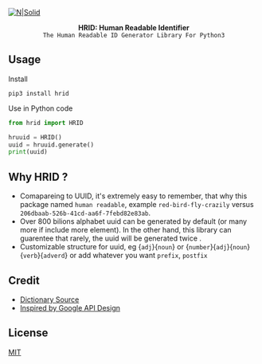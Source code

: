 [![N|Solid](https://repository-images.githubusercontent.com/324334992/6016fe00-4882-11eb-8824-68c825521965)](https://github.com/hnimminh/human-readable-id)


<p  align="center">
  <strong>HRID: Human Readable Identifier</strong>
  <br>
  <code>The Human Readable ID Generator Library For Python3</code>
  <br>
</p>

## Usage

Install
```
pip3 install hrid
```

Use in Python code
```python
from hrid import HRID

hruuid = HRID()
uuid = hruuid.generate()
print(uuid)
```

## Why HRID ?
* Comapareing to UUID, it's extremely easy to remember, that why this package named `human readable`, example `red-bird-fly-crazily` versus `206dbaab-526b-41cd-aa6f-7febd82e83ab`. 
* Over 800 bilions alphabet uuid can be generated by default (or many more if include more element). In the other hand, this library can guarentee that rarely, the uuid will be generated twice .
* Customizable structure for uuid, eg {`adj`}{`noun`} or {`number`}{`adj`}{`noun`}{`verb`}{`adverd`} or add whatever you want `prefix`, `postfix`

## Credit
* [Dictionary Source](https://github.com/dariusk/corpora)
* [Inspired by Google API Design](https://cloud.google.com/blog/products/gcp/api-design-choosing-between-names-and-identifiers-in-urls)

## License

[MIT](./LICENSE)